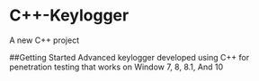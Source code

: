# C++-Keylogger
A new C++ project

##Getting Started
Advanced keylogger developed using C++ for penetration testing that works on Window 7, 8, 8.1, And 10
